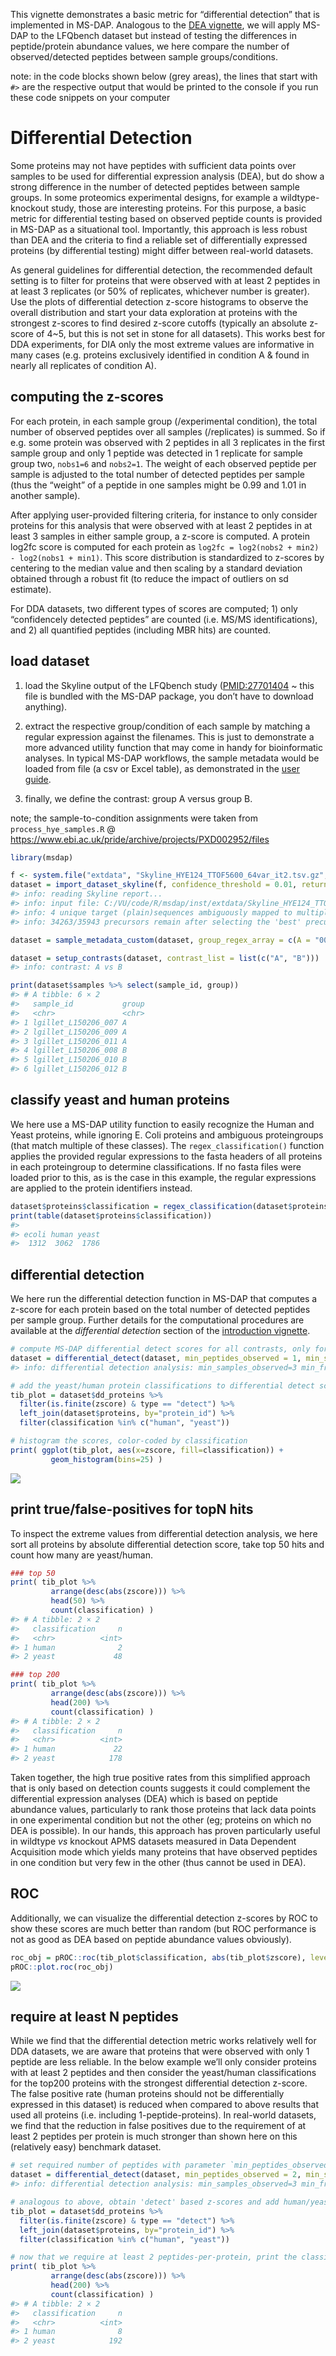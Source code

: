 
This vignette demonstrates a basic metric for “differential detection”
that is implemented in MS-DAP. Analogous to the [DEA
vignette](differential_expression_analysis.md), we will apply MS-DAP to
the LFQbench dataset but instead of testing the differences in
peptide/protein abundance values, we here compare the number of
observed/detected peptides between sample groups/conditions.

note: in the code blocks shown below (grey areas), the lines that start
with `#>` are the respective output that would be printed to the console
if you run these code snippets on your computer

# Differential Detection

Some proteins may not have peptides with sufficient data points over
samples to be used for differential expression analysis (DEA), but do
show a strong difference in the number of detected peptides between
sample groups. In some proteomics experimental designs, for example a
wildtype-knockout study, those are interesting proteins. For this
purpose, a basic metric for differential testing based on observed
peptide counts is provided in MS-DAP as a situational tool. Importantly,
this approach is less robust than DEA and the criteria to find a
reliable set of differentially expressed proteins (by differential
testing) might differ between real-world datasets.

As general guidelines for differential detection, the recommended
default setting is to filter for proteins that were observed with at
least 2 peptides in at least 3 replicates (or 50% of replicates,
whichever number is greater). Use the plots of differential detection
z-score histograms to observe the overall distribution and start your
data exploration at proteins with the strongest z-scores to find desired
z-score cutoffs (typically an absolute z-score of 4~5, but this is not
set in stone for all datasets). This works best for DDA experiments, for
DIA only the most extreme values are informative in many cases
(e.g. proteins exclusively identified in condition A & found in nearly
all replicates of condition A).

## computing the z-scores

For each protein, in each sample group (/experimental condition), the
total number of observed peptides over all samples (/replicates) is
summed. So if e.g. some protein was observed with 2 peptides in all 3
replicates in the first sample group and only 1 peptide was detected in
1 replicate for sample group two, `nobs1=6` and `nobs2=1`. The weight of
each observed peptide per sample is adjusted to the total number of
detected peptides per sample (thus the “weight” of a peptide in one
samples might be 0.99 and 1.01 in another sample).

After applying user-provided filtering criteria, for instance to only
consider proteins for this analysis that were observed with at least 2
peptides in at least 3 samples in either sample group, a z-score is
computed. A protein log2fc score is computed for each protein as
`log2fc = log2(nobs2 + min2) - log2(nobs1 + min1)`. This score
distribution is standardized to z-scores by centering to the median
value and then scaling by a standard deviation obtained through a robust
fit (to reduce the impact of outliers on sd estimate).

For DDA datasets, two different types of scores are computed; 1) only
“confidencely detected peptides” are counted (i.e. MS/MS
identifications), and 2) all quantified peptides (including MBR hits)
are counted.

## load dataset

1.  load the Skyline output of the LFQbench study (<PMID:27701404> ~
    this file is bundled with the MS-DAP package, you don’t have to
    download anything).

2.  extract the respective group/condition of each sample by matching a
    regular expression against the filenames. This is just to
    demonstrate a more advanced utility function that may come in handy
    for bioinformatic analyses. In typical MS-DAP workflows, the sample
    metadata would be loaded from file (a csv or Excel table), as
    demonstrated in the [user guide](userguide.md).

3.  finally, we define the contrast: group A versus group B.

note; the sample-to-condition assignments were taken from
`process_hye_samples.R` @
<https://www.ebi.ac.uk/pride/archive/projects/PXD002952/files>

``` r
library(msdap)

f <- system.file("extdata", "Skyline_HYE124_TTOF5600_64var_it2.tsv.gz", package = "msdap")
dataset = import_dataset_skyline(f, confidence_threshold = 0.01, return_decoys = F, acquisition_mode = "dia")
#> info: reading Skyline report...
#> info: input file: C:/VU/code/R/msdap/inst/extdata/Skyline_HYE124_TTOF5600_64var_it2.tsv.gz
#> info: 4 unique target (plain)sequences ambiguously mapped to multiple proteins and thus removed. Examples; TTDVTGTIELPEGVEMVMPGDNIK, LNIISNLDCVNEVIGIR, LMDLSINK, EVDEQMLNVQNK
#> info: 34263/35943 precursors remain after selecting the 'best' precursor for each modified sequence

dataset = sample_metadata_custom(dataset, group_regex_array = c(A = "007|009|011", B = "008|010|012") )

dataset = setup_contrasts(dataset, contrast_list = list(c("A", "B")))
#> info: contrast: A vs B

print(dataset$samples %>% select(sample_id, group))
#> # A tibble: 6 × 2
#>   sample_id           group
#>   <chr>               <chr>
#> 1 lgillet_L150206_007 A    
#> 2 lgillet_L150206_009 A    
#> 3 lgillet_L150206_011 A    
#> 4 lgillet_L150206_008 B    
#> 5 lgillet_L150206_010 B    
#> 6 lgillet_L150206_012 B
```

## classify yeast and human proteins

We here use a MS-DAP utility function to easily recognize the Human and
Yeast proteins, while ignoring E. Coli proteins and ambiguous
proteingroups (that match multiple of these classes). The
`regex_classification()` function applies the provided regular
expressions to the fasta headers of all proteins in each proteingroup to
determine classifications. If no fasta files were loaded prior to this,
as is the case in this example, the regular expressions are applied to
the protein identifiers instead.

``` r
dataset$proteins$classification = regex_classification(dataset$proteins$fasta_headers, regex=c(human="_HUMA", yeast="_YEAS", ecoli="_ECOL"))
print(table(dataset$proteins$classification))
#> 
#> ecoli human yeast 
#>  1312  3062  1786
```

## differential detection

We here run the differential detection function in MS-DAP that computes
a z-score for each protein based on the total number of detected
peptides per sample group. Further details for the computational
procedures are available at the *differential detection* section of the
[introduction vignette](intro.md).

``` r
# compute MS-DAP differential detect scores for all contrasts, only for proteins that were observed in at least 3 samples in either sample group/condition
dataset = differential_detect(dataset, min_peptides_observed = 1, min_samples_observed = 3, min_fraction_observed = 0.5, return_wide_format = FALSE)
#> info: differential detection analysis: min_samples_observed=3 min_fraction_observed=0.50

# add the yeast/human protein classifications to differential detect score tibble and filter to only keep human and yeast proteins
tib_plot = dataset$dd_proteins %>%
  filter(is.finite(zscore) & type == "detect") %>%
  left_join(dataset$proteins, by="protein_id") %>%
  filter(classification %in% c("human", "yeast"))

# histogram the scores, color-coded by classification
print( ggplot(tib_plot, aes(x=zscore, fill=classification)) + 
         geom_histogram(bins=25) )
```

![](images/dd-zscore-hist-1.png)<!-- -->

## print true/false-positives for topN hits

To inspect the extreme values from differential detection analysis, we
here sort all proteins by absolute differential detection score, take
top 50 hits and count how many are yeast/human.

``` r
### top 50
print( tib_plot %>% 
         arrange(desc(abs(zscore))) %>% 
         head(50) %>% 
         count(classification) )
#> # A tibble: 2 × 2
#>   classification     n
#>   <chr>          <int>
#> 1 human              2
#> 2 yeast             48

### top 200
print( tib_plot %>% 
         arrange(desc(abs(zscore))) %>% 
         head(200) %>% 
         count(classification) )
#> # A tibble: 2 × 2
#>   classification     n
#>   <chr>          <int>
#> 1 human             22
#> 2 yeast            178
```

Taken together, the high true positive rates from this simplified
approach that is only based on detection counts suggests it could
complement the differential expression analyses (DEA) which is based on
peptide abundance values, particularly to rank those proteins that lack
data points in one experimental condition but not the other (eg;
proteins on which no DEA is possible). In our hands, this approach has
proven particularly useful in wildtype *vs* knockout APMS datasets
measured in Data Dependent Acquisition mode which yields many proteins
that have observed peptides in one condition but very few in the other
(thus cannot be used in DEA).

## ROC

Additionally, we can visualize the differential detection z-scores by
ROC to show these scores are much better than random (but ROC
performance is not as good as DEA based on peptide abundance values
obviously).

``` r
roc_obj = pROC::roc(tib_plot$classification, abs(tib_plot$zscore), levels=c("human", "yeast"), direction="<")
pROC::plot.roc(roc_obj)
```

![](images/dd-zscore-roc-1.png)<!-- -->

## require at least N peptides

While we find that the differential detection metric works relatively
well for DDA datasets, we are aware that proteins that were observed
with only 1 peptide are less reliable. In the below example we’ll only
consider proteins with at least 2 peptides and then consider the
yeast/human classifications for the top200 proteins with the strongest
differential detection z-score. The false positive rate (human proteins
should not be differentially expressed in this dataset) is reduced when
compared to above results that used all proteins (i.e. including
1-peptide-proteins). In real-world datasets, we find that the reduction
in false positives due to the requirement of at least 2 peptides per
protein is much stronger than shown here on this (relatively easy)
benchmark dataset.

``` r
# set required number of peptides with parameter `min_peptides_observed`
dataset = differential_detect(dataset, min_peptides_observed = 2, min_samples_observed = 3, min_fraction_observed = 0.5, return_wide_format = FALSE)
#> info: differential detection analysis: min_samples_observed=3 min_fraction_observed=0.50

# analogous to above, obtain 'detect' based z-scores and add human/yeast classification
tib_plot = dataset$dd_proteins %>%
  filter(is.finite(zscore) & type == "detect") %>%
  left_join(dataset$proteins, by="protein_id") %>%
  filter(classification %in% c("human", "yeast"))

# now that we require at least 2 peptides-per-protein, print the classification for the top200 proteins
print( tib_plot %>% 
         arrange(desc(abs(zscore))) %>% 
         head(200) %>% 
         count(classification) )
#> # A tibble: 2 × 2
#>   classification     n
#>   <chr>          <int>
#> 1 human              8
#> 2 yeast            192
```
